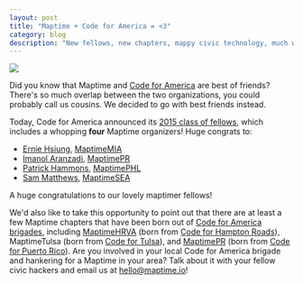 ```yaml
---
layout: post
title: "Maptime + Code for America = <3"
category: blog
description: "New fellows, new chapters, mappy civic technology, much win!"
---
```


![](http://www.codeforamerica.org/blog/wp-content/uploads/2014/11/2015fellows.gif)


Did you know that Maptime and [Code for America](http://codeforamerica.org) are best of friends? There's so much overlap between the two organizations, you could probably call us cousins. We decided to go with best friends instead.

Today, Code for America announced its [2015 class of fellows](http://www.codeforamerica.org/geeks/our-geeks/2015-fellows/), which includes a whopping **four** Maptime organizers! Huge congrats to:

- [Ernie Hsiung](http://twitter.com/ernieatlyd), [MaptimeMIA](http://twitter.com/maptimemia)
- [Imanol Aranzadi](http://twitter.com/iaranzadi), [MaptimePR](http://twitter.com/maptimepr)
- [Patrick Hammons](http://twitter.com/hamhandedly), [MaptimePHL](http://twitter.com/maptimephl)
- [Sam Matthews](http://twitter.com/vancematthews), [MaptimeSEA](http://twitter.com/maptimesea)

A huge congratulations to our lovely maptimer fellows!

We'd also like to take this opportunity to point out that there are at least a few Maptime chapters that have been born out of [Code for America brigades](http://codeforamerica.org/brigade), including [MaptimeHRVA](http://twitter.com/maptimehrva) (born from [Code for Hampton Roads](http://code4hr.org/)), MaptimeTulsa (born from [Code for Tulsa](http://codefortulsa.org/)), and [MaptimePR](http://twitter.com/maptimepr) (born from [Code for Puerto Rico](http://code4puertorico.org/)). Are you involved in your local Code for America brigade and hankering for a Maptime in your area? Talk about it with your fellow civic hackers and email us at [hello@maptime.io](mailto:hello@maptime.io)!
